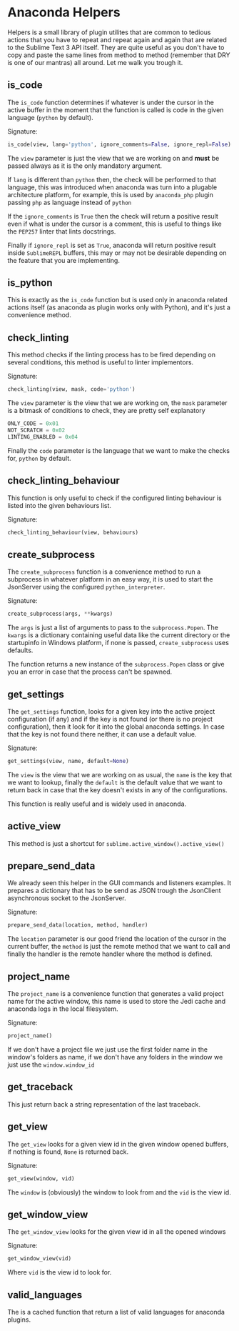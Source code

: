 # Anaconda Helpers

Helpers is a small library of plugin utilites that are common to tedious actions that you have to repeat and repeat again and again that are related to the Sublime Text 3 API itself. They are quite useful as you don't have to copy and paste the same lines from method to method (remember that DRY is one of our mantras) all around. Let me walk you trough it.

## is_code

The `is_code` function determines if whatever is under the cursor in the active buffer in the moment that the function is called is code in the given language (`python` by default).

Signature:
```python
is_code(view, lang='python', ignore_comments=False, ignore_repl=False)
```

The `view` parameter is just the view that we are working on and **must** be passed always as it is the only mandatory argument.

If `lang` is different than `python` then, the check will be performed to that language, this was introduced when anaconda was turn into a plugable architecture platform, for example, this is used by `anaconda_php` plugin passing `php` as language instead of `python`

If the `ignore_comments` is `True` then the check will return a positive result even if what is under the cursor is a comment, this is useful to things like the `PEP257` linter that lints docstrings.

Finally if `ignore_repl` is set as `True`, anaconda will return positive result inside `SublimeREPL` buffers, this may or may not be desirable depending on the feature that you are implementing.

## is_python

This is exactly as the `is_code` function but is used only in anaconda related actions itself (as anaconda as plugin works only with Python), and it's just a convenience method.

## check_linting

This method checks if the linting process has to be fired depending on several conditions, this method is useful to linter implementors.

Signature:
```python
check_linting(view, mask, code='python')
```

The `view` parameter is the view that we are working on, the `mask` parameter is a bitmask of conditions to check, they are pretty self explanatory

```python
ONLY_CODE = 0x01
NOT_SCRATCH = 0x02
LINTING_ENABLED = 0x04
```

Finally the `code` parameter is the language that we want to make the checks for, `python` by default.

## check_linting_behaviour

This function is only useful to check if the configured linting behaviour is listed into the given behaviours list.

Signature:
```python
check_linting_behaviour(view, behaviours)
```

## create_subprocess

The `create_subprocess` function is a convenience method to run a subprocess in whatever platform in an easy way, it is used to start the JsonServer using the configured `python_interpreter`.

Signature:
```python
create_subprocess(args, **kwargs)
```

The `args` is just a list of arguments to pass to the `subprocess.Popen`. The `kwargs` is a dictionary containing useful data like the current directory or the startupinfo in Windows platform, if none is passed, `create_subprocess` uses defaults.

The function returns a new instance of the `subprocess.Popen` class or give you an error in case that the process can't be spawned.

## get_settings

The `get_settings` function, looks for a given key into the active project configuration (if any) and if the key is not found (or there is no project configuration), then it look for it into the global anaconda settings. In case that the key is not found there neither, it can use a default value.

Signature:
```python
get_settings(view, name, default=None)
```

The `view` is the view that we are working on as usual, the `name` is the key that we want to lookup, finally the `default` is the default value that we want to return back in case that the key doesn't exists in any of the configurations.

This function is really useful and is widely used in anaconda.

## active_view

This method is just a shortcut for `sublime.active_window().active_view()`

## prepare_send_data

We already seen this helper in the GUI commands and listeners examples. It prepares a dictionary that has to be send as JSON trough the JsonClient asynchronous socket to the JsonServer.

Signature:
```python
prepare_send_data(location, method, handler)
```

The `location` parameter is our good friend the location of the cursor in the current buffer, the `method` is just the remote method that we want to call and finally the handler is the remote handler where the method is defined.

## project_name

The `project_name` is a convenience function that generates a valid project name for the active window, this name is used to store the Jedi cache and anaconda logs in the local filesystem.

Signature:
```python
project_name()
```

If we don't have a project file we just use the first folder name in the window's folders as name, if we don't have any folders in the window we just use the `window.window_id`

## get_traceback

This just return back a string representation of the last traceback.

## get_view

The `get_view` looks for a given view id in the given window opened buffers, if nothing is found, `None` is returned back.

Signature:
```python
get_view(window, vid)
```

The `window` is (obviously) the window to look from and the `vid` is the view id.

## get_window_view

The `get_window_view` looks for the given view id in all the opened windows

Signature:
```python
get_window_view(vid)
```

Where `vid` is the view id to look for.

## valid_languages

The is a cached function that return a list of valid languages for anaconda plugins.
